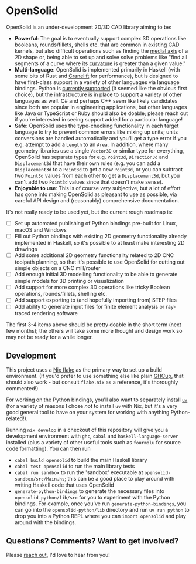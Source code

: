 # OpenSolid

OpenSolid is an under-development 2D/3D CAD library aiming to be:

  * **Powerful**: The goal is to eventually support complex 3D operations like booleans,
    rounds/fillets, shells etc. that are common in existing CAD kernels, but also difficult
    operations such as finding the [medial axis][medial-axis] of a 2D shape or, being able to set up
    and solve solve problems like "find all segments of a curve where its [curvature][curvature]
    is greater than a given value."
  * **Multi-language**: OpenSolid is implemented primarily in Haskell (with some bits of Rust and
    [Cranelift][cranelift] for performance), but is designed to have first-class support in a
    variety of other languages via language bindings. Python is
    [currently supported][python-bindings] (it seemed like the obvious first choice), but the
    infrastructure is in place to support a variety of other languages as well. C# and perhaps C++
    seem like likely candidates since both are popular in engineering applications, but other
    languages like Java or TypeScript or Ruby should also be doable; please reach out if you're
    interested in seeing support added for a particular language!
  * **Safe**: OpenSolid uses the type-checking functionality in each target language to try to
    prevent common errors like mixing up units; units conversions are handled automatically and
    you'll get a type error if you e.g. attempt to add a `Length` to an `Area`. In addition, where
    many geometry libraries use a single `Vector3D` or similar type for everything, OpenSolid has
    separate types for e.g. `Point3d`, `Direction3d` and `Displacement3d` that have their own rules
    (e.g. you can add a `Displacement3d` to a `Point3d` to get a new `Point3d`, or you can subtract
    two `Point3d` values from each other to get a `Displacement3d`, but you can't add two `Point3d`
    values since that doesn't make sense).
  * **Enjoyable to use**: This is of course _very_ subjective, but a lot of effort has gone into
    making OpenSolid as pleasant to use as possible, via careful API design and (reasonably)
    comprehensive documentation.

It's not really ready to be used yet, but the current rough roadmap is:

  - [ ] Set up automated publishing of Python bindings pre-built for Linux, macOS and Windows
  - [ ] Fill out Python bindings with existing 2D geometry functionality already implemented in
        Haskell, so it's possible to at least make interesting 2D drawings
  - [ ] Add some additional 2D geometry functionality related to 2D CNC toolpath planning, so that
        it's possible to use OpenSolid for cutting out simple objects on a CNC mill/router
  - [ ] Add enough initial 3D modelling functionality to be able to generate simple models for 3D
        printing or visualization
  - [ ] Add support for more complex 3D operations like tricky Boolean operations, rounds/fillets,
        shelling etc.
  - [ ] Add support exporting to (and hopefully importing from) STEP files
  - [ ] Add ability to generate input files for finite element analysis or ray-traced rendering
        software

The first 3-4 items above should be pretty doable in the short term (next few months); the others
will take some more thought and design work so may not be ready for a while longer.

[medial-axis]: https://www.sciencedirect.com/topics/mathematics/medial-axis
[curvature]: https://math.libretexts.org/Bookshelves/Calculus/CLP-4_Vector_Calculus_(Feldman_Rechnitzer_and_Yeager)/01%3A_Curves/1.03%3A_Curvature
[cranelift]: https://cranelift.dev/
[python-bindings]: https://pypi.org/project/opensolid/

## Development

This project uses a [Nix flake][nix-flake] as the primary way to set up a build environment. (If
you'd prefer to use something else like plain [GHCup][ghcup], that should also work - but consult
`flake.nix` as a reference, it's thoroughly commented!)

For working on the Python bindings, you'll also want to separately install [`uv`][uv] (for a variety
of reasons I chose _not_ to install `uv` with Nix, but it's a very good general tool to have on your
system for working with anything Python-related!).

Running `nix develop` in a checkout of this repository will give you a development environment with
`ghc`, `cabal` and `haskell-language-server` installed (plus a variety of other useful tools such as
`fourmolu` for source code formatting). You can then run

  * `cabal build opensolid` to build the main Haskell library
  * `cabal test opensolid` to run the main library tests
  * `cabal run sandbox` to run the 'sandbox' executable at `opensolid-sandbox/src/Main.hs`; this can
    be a good place to play around with writing Haskell code that uses OpenSolid
  * `generate-python-bindings` to generate the necessary files into `opensolid-python/lib/src` for
    you to experiment with the Python bindings. For example, once you've run
    `generate-python-bindings`, you can go into the `opensolid-python/lib` directory and run
    `uv run python` to drop you into a Python REPL where you can `import opensolid` and play around
    with the bindings.

[nix-flake]: https://nixos.wiki/wiki/Flakes
[ghcup]: https://www.haskell.org/ghcup/
[uv]: https://docs.astral.sh/uv/

## Questions? Comments? Want to get involved?

Please [reach out](https://github.com/ianmackenzie/), I'd love to hear from you!

